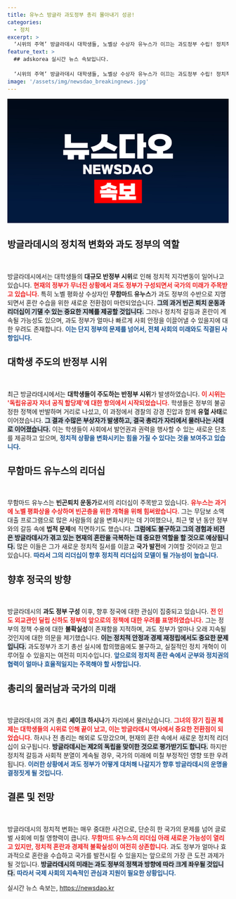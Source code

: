 ```yaml
---
title: 유누스 방글라 과도정부 총리 몰아내기 성공!
categories:
  - 정치
excerpt: >
  ‘시위의 주역’ 방글라데시 대학생들, 노벨상 수상자 유누스가 이끄는 과도정부 수립! 정치적 혼란 속 과연 정국은 안정될까? 클릭하여 더 알아보세요!
feature_text: >
  ## adskorea 실시간 뉴스 속보입니다.

  ‘시위의 주역’ 방글라데시 대학생들, 노벨상 수상자 유누스가 이끄는 과도정부 수립! 정치적 혼란 속 과연 정국은 안정될까? 클릭하여 더 알아보세요!
image: '/assets/img/newsdao_breakingnews.jpg'
---
```


<p><img src="/assets/img/newsdao_breakingnews.jpg" alt="adskorea 속보" /></p>

<h2 data-ke-size="size26">방글라데시의 정치적 변화와 과도 정부의 역할</h2>

<p data-ke-size="size16">&nbsp;</p>

<p>방글라데시에서는 대학생들의 <strong>대규모 반정부 시위</strong>로 인해 정치적 지각변동이 일어나고 있습니다. <b><span style="color: #ee2323;">현재의 정부가 무너진 상황에서 과도 정부가 구성되면서 국가의 미래가 주목받고 있습니다.</span></b> 특히 노벨 평화상 수상자인 <strong>무함마드 유누스</strong>가 과도 정부의 수반으로 지명되면서 혼란 수습을 위한 새로운 전환점이 마련되었습니다. <b><span style="background-color: #21538527;">그의 과거 빈곤 퇴치 운동과 리더십이 기댈 수 있는 중요한 지혜를 제공할 것입니다.</span></b> 그러나 정치적 갈등과 혼란이 계속될 가능성도 있으며, 과도 정부가 얼마나 빠르게 사회 안정을 이끌어낼 수 있을지에 대한 우려도 존재합니다. <b><span style="color: #1a5490;">이는 단지 정부의 문제를 넘어서, 전체 사회의 미래와도 직결된 사항입니다.</span></b></p>

<h2 data-ke-size="size26">대학생 주도의 반정부 시위</h2>

<p data-ke-size="size16">&nbsp;</p>

<p>최근 방글라데시에서는 <strong>대학생들이 주도하는 반정부 시위</strong>가 발생하였습니다. <b><span style="color: #ee2323;">이 시위는 '독립유공자 자녀 공직 할당제'에 대한 항의에서 시작되었습니다.</span></b> 학생들은 정부의 불공정한 정책에 반발하며 거리로 나섰고, 이 과정에서 경찰의 강경 진압과 함께 <strong>유혈 사태</strong>로 이어졌습니다. <b><span style="background-color: #21538527;">그 결과 수많은 부상자가 발생하고, 결국 총리가 자리에서 물러나는 사태로 이어졌습니다.</span></b> 이는 학생들이 사회에서 발언권과 권력을 행사할 수 있는 새로운 단초를 제공하고 있으며, <b><span style="color: #1a5490;">정치적 상황을 변화시키는 힘을 가질 수 있다는 것을 보여주고 있습니다.</span></b></p>

<h2 data-ke-size="size26">무함마드 유누스의 리더십</h2>

<p data-ke-size="size16">&nbsp;</p>

<p>무함마드 유누스는 <strong>빈곤퇴치 운동가</strong>로서의 리더십이 주목받고 있습니다. <b><span style="color: #ee2323;">유누스는 과거에 노벨 평화상을 수상하며 빈곤층을 위한 개혁을 위해 힘써왔습니다.</span></b> 그는 무담보 소액대출 프로그램으로 많은 사람들의 삶을 변화시키는 데 기여했으나, 최근 몇 년 동안 정부와의 갈등 속에 <strong>법적 문제</strong>에 직면하기도 했습니다. <b><span style="background-color: #21538527;">그럼에도 불구하고 그의 경험과 비전은 방글라데시가 겪고 있는 현재의 혼란을 극복하는 데 중요한 역할을 할 것으로 예상됩니다.</span></b> 많은 이들은 그가 새로운 정치적 질서를 이끌고 <strong>국가 발전</strong>에 기여할 것이라고 믿고 있습니다. <b><span style="color: #1a5490;">따라서 그의 리더십이 향후 정치적 리더십의 모델이 될 가능성이 높습니다.</span></b></p>

<h2 data-ke-size="size26">향후 정국의 방향</h2>

<p data-ke-size="size16">&nbsp;</p>

<p>방글라데시의 <strong>과도 정부 구성</strong> 이후, 향후 정국에 대한 관심이 집중되고 있습니다. <b><span style="color: #ee2323;">전 인도 외교관인 딜립 신하도 정부의 앞으로의 정책에 대한 우려를 표명하였습니다.</span></b> 그는 정부의 정책 수용에 대한 <strong>불확실성</strong>이 존재함을 지적하며, 과도 정부가 얼마나 오래 지속될 것인지에 대한 의문을 제기했습니다. <b><span style="background-color: #21538527;">이는 정치적 안정과 경제 재정립에서도 중요한 문제입니다.</span></b> 과도정부가 조기 총선 실시에 합의했음에도 불구하고, 실질적인 정치 개혁이 이루어질 수 있을지는 여전히 미지수입니다. <b><span style="color: #1a5490;">앞으로의 정치적 혼란 속에서 군부와 정치권의 협력이 얼마나 효율적일지는 주목해야 할 사항입니다.</span></b></p>

<h2 data-ke-size="size26">총리의 물러남과 국가의 미래</h2>

<p data-ke-size="size16">&nbsp;</p>

<p>방글라데시의 과거 총리 <strong>셰이크 하시나</strong>가 자리에서 물러났습니다. <b><span style="color: #ee2323;">그녀의 장기 집권 체제는 대학생들의 시위로 인해 끝이 났고, 이는 방글라데시 역사에서 중요한 전환점이 되었습니다.</span></b> 하시나 전 총리는 해외로 도망갔으며, 현재의 혼란 속에서 새로운 정치적 리더십이 요구됩니다. <b><span style="background-color: #21538527;">방글라데시는 제2의 독립을 맞이한 것으로 평가받기도 합니다.</span></b> 하지만 정치적 갈등과 사회적 분열이 계속될 경우, 국가의 미래에 미칠 부정적인 영향 또한 우려됩니다. <b><span style="color: #1a5490;">이러한 상황에서 과도 정부가 어떻게 대처해 나갈지가 향후 방글라데시의 운명을 결정짓게 될 것입니다.</span></b></p>

<h2 data-ke-size="size26">결론 및 전망</h2>

<p data-ke-size="size16">&nbsp;</p>

<p>방글라데시의 정치적 변화는 매우 중대한 사건으로, 단순히 한 국가의 문제를 넘어 글로벌 사회에 미칠 영향력이 큽니다. <b><span style="color: #ee2323;">무함마드 유누스의 리더십 아래 새로운 가능성이 열리고 있지만, 정치적 혼란과 경제적 불확실성이 여전히 상존합니다.</span></b> 과도 정부가 얼마나 효과적으로 혼란을 수습하고 국가를 발전시킬 수 있을지는 앞으로의 가장 큰 도전 과제가 될 것입니다. <b><span style="background-color: #21538527;">방글라데시의 미래는 과도 정부의 정책과 방향에 따라 크게 좌우될 것입니다.</span></b> <b><span style="color: #1a5490;">따라서 국제 사회의 지속적인 관심과 지원이 필요한 상황입니다.</span></b></p>
실시간 뉴스 속보는, <a href="https://newsdao.kr" rel="dofollow">https://newsdao.kr</a>


